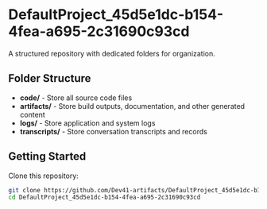 # DefaultProject_45d5e1dc-b154-4fea-a695-2c31690c93cd
A structured repository with dedicated folders for organization.

## Folder Structure

- **code/** - Store all source code files
- **artifacts/** - Store build outputs, documentation, and other generated content
- **logs/** - Store application and system logs
- **transcripts/** - Store conversation transcripts and records

## Getting Started

Clone this repository:
```bash
git clone https://github.com/Dev41-artifacts/DefaultProject_45d5e1dc-b154-4fea-a695-2c31690c93cd
cd DefaultProject_45d5e1dc-b154-4fea-a695-2c31690c93cd
```
